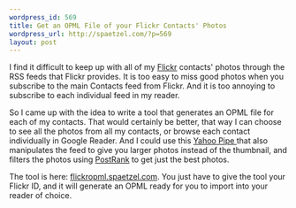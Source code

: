 ```yaml
--- 
wordpress_id: 569
title: Get an OPML File of your Flickr Contacts' Photos
wordpress_url: http://spaetzel.com/?p=569
layout: post
---
```

I find it difficult to keep up with all of my <a href="http://flickr.com">Flickr</a> contacts' photos through the RSS feeds that Flickr provides. It is too easy to miss good photos when you subscribe to the main Contacts feed from Flickr. And it is too annoying to subscribe to each individual feed in my reader.

So I came up with the idea to write a tool that generates an OPML file for each of my contacts. That would certainly be better, that way I can choose to see all the photos from all my contacts, or browse each contact individually in Google Reader. And I could use this <a href="http://pipes.yahoo.com/spaetzel/flickrlargepostrank">Yahoo Pipe </a>that also manipulates the feed to give you larger photos instead of the thumbnail, and filters the photos using <a href="http://postrank.com">PostRank</a> to get just the best photos.

The tool is here: <a href="http://flickropml.spaetzel.com">flickropml.spaetzel.com</a>. You just have to give the tool your Flickr ID, and it will generate an OPML ready for you to import into your reader of choice.
